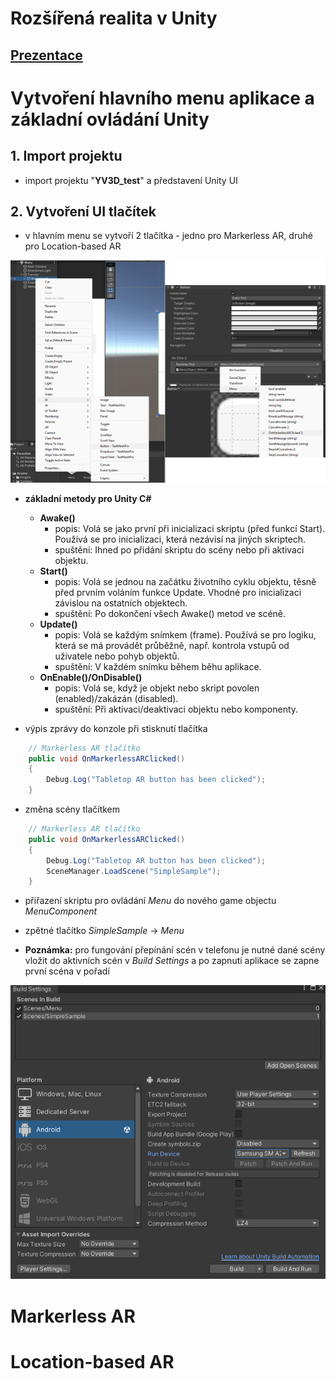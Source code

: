 # Rozšířená realita v Unity

## [Prezentace](https://docs.google.com/presentation/d/1yr78qxF_FNwyZyHgeEm2Z07C7zaaVTGNtII7SNzERgI/edit?usp=sharing)

# Vytvoření hlavního menu aplikace a základní ovládání Unity

## 1. Import projektu

- import projektu "**YV3D_test**" a představení Unity UI

## 2. Vytvoření UI tlačítek

- v hlavním menu se vytvoří 2 tlačítka - jedno pro Markerless AR, druhé pro Location-based AR

![](/img/img01.png)

- **základní metody pro Unity C#**
    - **Awake()**
        - popis: Volá se jako první při inicializaci skriptu (před funkcí Start). Používá se pro inicializaci, která nezávisí na jiných skriptech.
        - spuštění: Ihned po přidání skriptu do scény nebo při aktivaci objektu.
    - **Start()**
        - popis: Volá se jednou na začátku životního cyklu objektu, těsně před prvním voláním funkce Update. Vhodné pro inicializaci závislou na ostatních objektech.
        - spuštění: Po dokončení všech Awake() metod ve scéně.
    - **Update()**
        - popis: Volá se každým snímkem (frame). Používá se pro logiku, která se má provádět průběžně, např. kontrola vstupů od uživatele nebo pohyb objektů.
        - spuštění: V každém snímku během běhu aplikace.
    - **OnEnable()/OnDisable()**
        - popis: Volá se, když je objekt nebo skript povolen (enabled)/zakázán (disabled). 
        - spuštění: Při aktivaci/deaktivaci objektu nebo komponenty.

- výpis zprávy do konzole při stisknutí tlačítka
```c#
    // Markerless AR tlačítko
    public void OnMarkerlessARClicked()
    {
        Debug.Log("Tabletop AR button has been clicked");
    }
```
- změna scény tlačítkem

```c#
    // Markerless AR tlačítko
    public void OnMarkerlessARClicked()
    {
        Debug.Log("Tabletop AR button has been clicked");
        SceneManager.LoadScene("SimpleSample");
    }
```

- přiřazení skriptu pro ovládání *Menu* do nového game objectu *MenuComponent*

- zpětné tlačítko  *SimpleSample* -> *Menu*

- **Poznámka:** pro fungování přepínání scén v telefonu je nutné dané scény vložit do aktivních scén v *Build Settings* a po zapnutí aplikace se zapne první scéna v pořadí
 
![](/img/img02.png)

# Markerless AR


# Location-based AR